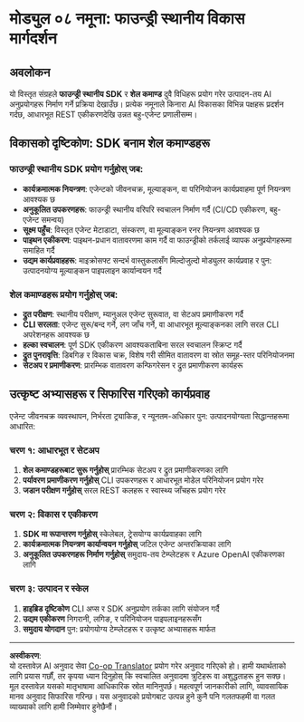 <!--
CO_OP_TRANSLATOR_METADATA:
{
  "original_hash": "729f809c84e99609364180c090c43405",
  "translation_date": "2025-10-01T02:05:23+00:00",
  "source_file": "Module08/samples/README.md",
  "language_code": "ne"
}
-->
# मोड्युल ०८ नमूना: फाउन्ड्री स्थानीय विकास मार्गदर्शन

## अवलोकन

यो विस्तृत संग्रहले **फाउन्ड्री स्थानीय SDK** र **शेल कमाण्ड** दुवै विधिहरू प्रयोग गरेर उत्पादन-तय AI अनुप्रयोगहरू निर्माण गर्ने प्रक्रिया देखाउँछ। प्रत्येक नमूनाले किनारा AI विकासका विभिन्न पक्षहरू प्रदर्शन गर्दछ, आधारभूत REST एकीकरणदेखि उन्नत बहु-एजेन्ट प्रणालीसम्म।

## विकासको दृष्टिकोण: SDK बनाम शेल कमाण्डहरू

### फाउन्ड्री स्थानीय SDK प्रयोग गर्नुहोस् जब:

- **कार्यक्रमात्मक नियन्त्रण**: एजेन्टको जीवनचक्र, मूल्याङ्कन, वा परिनियोजन कार्यप्रवाहमा पूर्ण नियन्त्रण आवश्यक छ
- **अनुकूलित उपकरणहरू**: फाउन्ड्री स्थानीय वरिपरि स्वचालन निर्माण गर्दै (CI/CD एकीकरण, बहु-एजेन्ट समन्वय)
- **सूक्ष्म पहुँच**: विस्तृत एजेन्ट मेटाडाटा, संस्करण, वा मूल्याङ्कन रनर नियन्त्रण आवश्यक छ
- **पाइथन एकीकरण**: पाइथन-प्रधान वातावरणमा काम गर्दै वा फाउन्ड्रीको तर्कलाई व्यापक अनुप्रयोगहरूमा समाहित गर्दै
- **उद्यम कार्यप्रवाहहरू**: माइक्रोसफ्ट सन्दर्भ वास्तुकलासँग मिल्दोजुल्दो मोड्युलर कार्यप्रवाह र पुन: उत्पादनयोग्य मूल्याङ्कन पाइपलाइन कार्यान्वयन गर्दै

### शेल कमाण्डहरू प्रयोग गर्नुहोस् जब:

- **द्रुत परीक्षण**: स्थानीय परीक्षण, म्यानुअल एजेन्ट सुरूवात, वा सेटअप प्रमाणीकरण गर्दै
- **CLI सरलता**: एजेन्ट सुरू/बन्द गर्ने, लग जाँच गर्ने, वा आधारभूत मूल्याङ्कनका लागि सरल CLI अपरेशनहरू आवश्यक छ
- **हल्का स्वचालन**: पूर्ण SDK एकीकरण आवश्यकताबिना सरल स्वचालन स्क्रिप्ट गर्दै
- **द्रुत पुनरावृत्ति**: डिबगिङ र विकास चक्र, विशेष गरी सीमित वातावरण वा स्रोत समूह-स्तर परिनियोजनमा
- **सेटअप र प्रमाणीकरण**: प्रारम्भिक वातावरण कन्फिगरेसन र द्रुत प्रमाणीकरण कार्यहरू

## उत्कृष्ट अभ्यासहरू र सिफारिस गरिएको कार्यप्रवाह

एजेन्ट जीवनचक्र व्यवस्थापन, निर्भरता ट्र्याकिङ, र न्यूनतम-अधिकार पुन: उत्पादनयोग्यता सिद्धान्तहरूमा आधारित:

### चरण १: आधारभूत र सेटअप
1. **शेल कमाण्डहरूबाट सुरू गर्नुहोस्** प्रारम्भिक सेटअप र द्रुत प्रमाणीकरणका लागि
2. **पर्यावरण प्रमाणीकरण गर्नुहोस्** CLI उपकरणहरू र आधारभूत मोडेल परिनियोजन प्रयोग गरेर
3. **जडान परीक्षण गर्नुहोस्** सरल REST कलहरू र स्वास्थ्य जाँचहरू प्रयोग गरेर

### चरण २: विकास र एकीकरण
1. **SDK मा रूपान्तरण गर्नुहोस्** स्केलेबल, ट्रेसयोग्य कार्यप्रवाहका लागि
2. **कार्यक्रमात्मक नियन्त्रण कार्यान्वयन गर्नुहोस्** जटिल एजेन्ट अन्तरक्रियाका लागि
3. **अनुकूलित उपकरणहरू निर्माण गर्नुहोस्** समुदाय-तय टेम्प्लेटहरू र Azure OpenAI एकीकरणका लागि

### चरण ३: उत्पादन र स्केल
1. **हाइब्रिड दृष्टिकोण** CLI अप्स र SDK अनुप्रयोग तर्कका लागि संयोजन गर्दै
2. **उद्यम एकीकरण** निगरानी, लगिङ, र परिनियोजन पाइपलाइनहरूसँग
3. **समुदाय योगदान** पुन: प्रयोगयोग्य टेम्प्लेटहरू र उत्कृष्ट अभ्यासहरू मार्फत

---

**अस्वीकरण**:  
यो दस्तावेज़ AI अनुवाद सेवा [Co-op Translator](https://github.com/Azure/co-op-translator) प्रयोग गरेर अनुवाद गरिएको हो। हामी यथार्थताको लागि प्रयास गर्छौं, तर कृपया ध्यान दिनुहोस् कि स्वचालित अनुवादमा त्रुटिहरू वा अशुद्धताहरू हुन सक्छ। मूल दस्तावेज़ यसको मातृभाषामा आधिकारिक स्रोत मानिनुपर्छ। महत्वपूर्ण जानकारीको लागि, व्यावसायिक मानव अनुवाद सिफारिस गरिन्छ। यस अनुवादको प्रयोगबाट उत्पन्न हुने कुनै पनि गलतफहमी वा गलत व्याख्याको लागि हामी जिम्मेवार हुनेछैनौं।